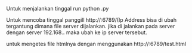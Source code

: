 Untuk menjalankan tinggal run python <namafile>.py

Untuk mencoba tinggal panggill http://<Ip address>:6789/(Ip Address bisa di ubah tergantung dimana file server dijalankan.
jika di jalankan pada server dengan server 192.168.**.** maka ubah ke ip server tersebut.

untuk mengetes file htmlnya dengan menggunakan http://<Ip address>:6789/test.html
